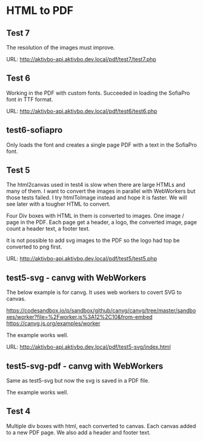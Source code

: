# HTML to PDF

## Test 7

The resolution of the images must improve.

URL: http://aktivbo-api.aktivbo.dev.local/pdf/test7/test7.php

## Test 6

Working in the PDF with custom fonts.
Succeeded in loading the SofiaPro font in TTF format.

URL: http://aktivbo-api.aktivbo.dev.local/pdf/test6/test6.php

## test6-sofiapro

Only loads the font and creates a single page PDF with a text in the SofiaPro font.

## Test 5
The html2canvas used in test4 is slow when there are large HTMLs and many of them.
I want to convert the images in parallel with WebWorkers but those tests failed.
I try htmlToImage instead and hope it is faster. We will see later with a tougher HTML to convert.

Four Div boxes with HTML in them is converted to images. One image / page in the PDF.
Each page get a header, a logo, the converted image, page count a header text, a footer text.

It is not possible to add svg images to the PDF so the logo had top be converted to png first.

URL: http://aktivbo-api.aktivbo.dev.local/pdf/test5/test5.php

## test5-svg - canvg with WebWorkers

The below example is for canvg. It uses web workers to covert SVG to canvas.

https://codesandbox.io/p/sandbox/github/canvg/canvg/tree/master/sandboxes/worker?file=%2Fworker.js%3A12%2C10&from-embed
https://canvg.js.org/examples/worker

The example works well.

URL: http://aktivbo-api.aktivbo.dev.local/pdf/test5-svg/index.html

## test5-svg-pdf - canvg with WebWorkers

Same as test5-svg but now the svg is saved in a PDF file.

The example works well.

## Test 4
Multiple div boxes with html, each converted to canvas.
Each canvas added to a new PDF page. We also add a header and footer text.